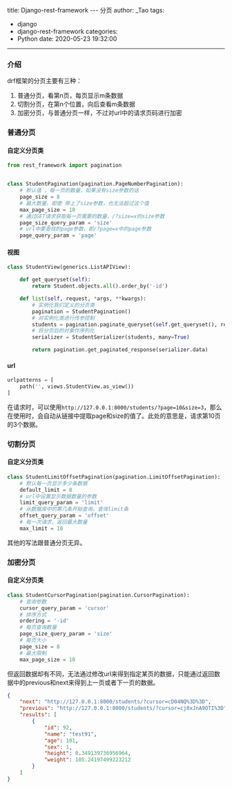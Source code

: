 title: Django-rest-framework --- 分页
author: _Tao
tags:
  - django
  - django-rest-framework
categories:
  - Python
date: 2020-05-23 19:32:00
---
### 介绍

drf框架的分页主要有三种：

1. 普通分页，看第n页，每页显示m条数据
2. 切割分页，在第n个位置，向后查看m条数据
3. 加密分页，与普通分页一样，不过对url中的请求页码进行加密

<!-- more -->

### 普通分页

#### 自定义分页类

```python
from rest_framework import pagination


class StudentPagination(pagination.PageNumberPagination):
	# 默认值 ，每一页的数量，如果没有size参数的话
	page_size = 8
	# 最大数量，即使 带上了size参数，也无法超过这个值
	max_page_size = 10
	# 通过GET请求获取每一页需要的数量，/?size=x的size参数
	page_size_query_param = 'size'
	# url中要查找的page参数，即/?page=x中的page参数
	page_query_param = 'page'
```

#### 视图

```python
class StudentView(generics.ListAPIView):

	def get_queryset(self):
		return Student.objects.all().order_by('-id')

	def list(self, request, *args, **kwargs):
        # 实例化我们定义的分页类
		pagination = StudentPagination()
        # 对实例化类进行传参控制
		students = pagination.paginate_queryset(self.get_queryset(), request=request, view=self)
        # 将分页后的对象作序列化
		serializer = StudentSerializer(students, many=True)

		return pagination.get_paginated_response(serializer.data)
```

#### url

```python
urlpatterns = [
	path('', views.StudentView.as_view())
]
```

在请求时，可以使用`http://127.0.0.1:8000/students/?page=10&size=3`，那么在使用时，会自动从链接中提取page和size的值了。此处的意思是，请求第10页的3个数据。



### 切割分页

#### 自定义分页类

```python
class StudentLimitOffsetPagination(pagination.LimitOffsetPagination):
	# 默认每一页显示多少条数据
	default_limit = 8
	# url中设置显示数据数量的参数
	limit_query_param = 'limit'
	# 从数据库中的第几条开始查询，查询limit条
	offset_query_param = 'offset'
	# 每一次请求，返回最大数量
	max_limit = 10
```

其他的写法跟普通分页无异。



### 加密分页

#### 自定义分页类

```python
class StudentCursorPagination(pagination.CursorPagination):
	# 查询参数
	cursor_query_param = 'cursor'
	# 排序方式
	ordering = '-id'
	# 每页查询数量
	page_size_query_param = 'size'
	# 每页大小
	page_size = 8
	# 最大限制
	max_page_size = 10
```



但返回数据却有不同，无法通过修改url来得到指定某页的数据，只能通过返回数据中的previous和next来得到上一页或者下一页的数据。

```json
{
    "next": "http://127.0.0.1:8000/students/?cursor=cD04NQ%3D%3D",
    "previous": "http://127.0.0.1:8000/students/?cursor=cj0xJnA9OTI%3D",
    "results": [
        {
            "id": 92,
            "name": "test91",
            "age": 101,
            "sex": 1,
            "height": 0.349139736956964,
            "weight": 105.24197499223212
        }
    ]
}
```